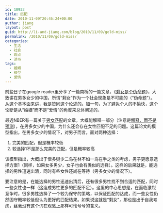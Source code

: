 ```yaml
---
id: 10933
title: 匹配
date: 2010-11-09T20:46:24+00:00
author: jiang
layout: post
guid: http://li-and-jiang.com/blog/2010/11/09/gold-miss/
permalink: /2010/11/09/gold-miss/
categories:
  - 生活
  - 社会
  - 观点
  - 读书
tags:
  - 婚姻
  - 模型
  - 爱情
---
```

前些日子在google reader里分享了一篇南桥的一篇文章，《[剩女是个伪命题](http://berlinfang.blog.163.com/blog/static/11667071620109296302596/)》，大致讲在男多女少的中国，所谓“剩女”作为一个社会现象是不可能的（“伪命题”）。从这个基本面来讲，我是赞同这个论述的。加一句，为了避免个人的不愉快，这个论断是从“婚姻”而不是“爱情”的角度来总体阐述的。

最近NBER有一篇关于[男女匹配](http://papers.nber.org/papers/w16517)的文章，大概能解释一部分（注意是[解释，而不是预测](http://li-and-jiang.com/blog/2010/10/08/predictive-model/)），在男多女少的中国，为什么还会存在女性匹配不足的问题。这篇论文的模型指出，在男多女少的情况下，对男子而言，面对两种选择：

  1. 完美的匹配，但是概率较低
  2. 较选择1不是那么完美的匹配，但是概率较高

该模型指出，大概出于僧多粥少二鸟在林不如一鸟在手之类的考虑，男子更愿意选择方案1（同样，如果女多男少，女子也会有类似的选择）。这样的后果就是，能选择的男性迅速出清，同时有些女性还尚在等待（男多女少的情况下）。

要注意的是，在能选择的男性迅速出清后，还有很多男性找不到合适的匹配，同时一些女性也一样（这造成男性更多的匹配不足）。这里的中心思想是，在面临激烈竞争时，很多男性选择了一个较为保守的策略，以保证匹配的达成，而一些女性仍然固守概率较低但认为更好的匹配结果。如果说这就是“剩女”，那也是出于自我考虑，丝毫没有这个词在观感上那样可怜兮兮的含义。